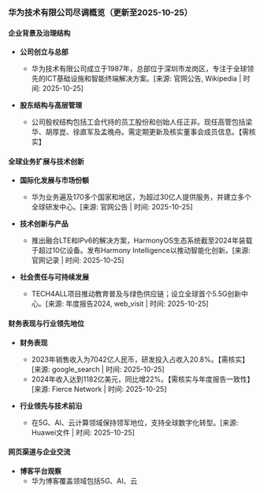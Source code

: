### 华为技术有限公司尽调概览（更新至2025-10-25）

#### 企业背景及治理结构

- **公司创立与总部**
  - 华为技术有限公司成立于1987年，总部位于深圳市龙岗区，专注于全球领先的ICT基础设施和智能终端解决方案。[来源: 官网公告, Wikipedia | 时间: 2025-10-25]

- **股东结构与高层管理**
  - 公司股权结构包括工会代持的员工股份和创始人任正非。现任高管包括梁华、胡厚崑、徐直军及孟晚舟。需定期更新及核实董事会成员信息。【需核实】

#### 全球业务扩展与技术创新

- **国际化发展与市场份额**
  - 华为业务遍及170多个国家和地区，为超过30亿人提供服务，并建立多个全球研发中心。[来源: 官网公告 | 时间: 2025-10-25]

- **技术创新与产品**
  - 推出融合LTE和IPv6的解决方案，HarmonyOS生态系统截至2024年装载于超过10亿设备。发布Harmony Intelligence以推动智能化创新。[来源: 官网记录 | 时间: 2025-10-25]

- **社会责任与可持续发展**
  - TECH4ALL项目推动教育普及与绿色供应链；设立全球首个5.5G创新中心。[来源: 年度报告2024, web_visit | 时间: 2025-10-25]

#### 财务表现与行业领先地位

- **财务表现**
  - 2023年销售收入为7042亿人民币，研发投入占收入20.8%。【需核实】[来源: google_search | 时间: 2025-10-25]
  - 2024年收入达到1182亿美元，同比增22%。【需核实与年度报告一致性】[来源: Fierce Network | 时间: 2025-10-25]
  
- **行业领先与技术前沿**
  - 在5G、AI、云计算领域保持领军地位，支持全球数字化转型。[来源: Huawei文件 | 时间: 2025-10-25]

#### 网页渠道与企业交流

- **博客平台观察**
  - 华为博客覆盖领域包括5G、AI、云